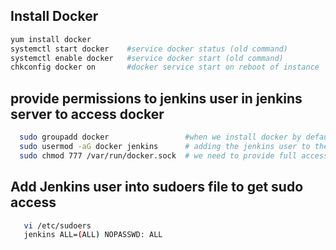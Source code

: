 ## Install Docker
```sh
yum install docker
systemctl start docker    #service docker status (old command)
systemctl enable docker   #service docker start (old command)
chkconfig docker on       #docker service start on reboot of instance
```

## provide permissions to jenkins user in jenkins server to access docker
```sh
  sudo groupadd docker                 #when we install docker by default we will get a group docker--->cat /etc/group | grep -i docker
  sudo usermod -aG docker jenkins      # adding the jenkins user to the docker group--sothat whenever we can run docker comands from jenkins
  sudo chmod 777 /var/run/docker.sock  # we need to provide full accesss to docker.soc file
```
## Add Jenkins user into sudoers file to get sudo access
```sh
   vi /etc/sudoers
   jenkins ALL=(ALL) NOPASSWD: ALL
```   
   

